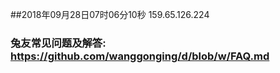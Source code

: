 ##2018年09月28日07时06分10秒 159.65.126.224
### 兔友常见问题及解答: https://github.com/wanggonging/d/blob/w/FAQ.md

